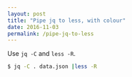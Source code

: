 ```yaml
---
layout: post
title: "Pipe jq to less, with colour"
date: 2016-11-03
permalink: /pipe-jq-to-less
---
```


Use `jq -C` and `less -R`.

```sh
$ jq -C . data.json |less -R
```
